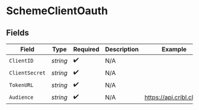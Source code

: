 # SchemeClientOauth


## Fields

| Field                   | Type                    | Required                | Description             | Example                 |
| ----------------------- | ----------------------- | ----------------------- | ----------------------- | ----------------------- |
| `ClientID`              | *string*                | :heavy_check_mark:      | N/A                     |                         |
| `ClientSecret`          | *string*                | :heavy_check_mark:      | N/A                     |                         |
| `TokenURL`              | *string*                | :heavy_check_mark:      | N/A                     |                         |
| `Audience`              | *string*                | :heavy_check_mark:      | N/A                     | https://api.cribl.cloud |